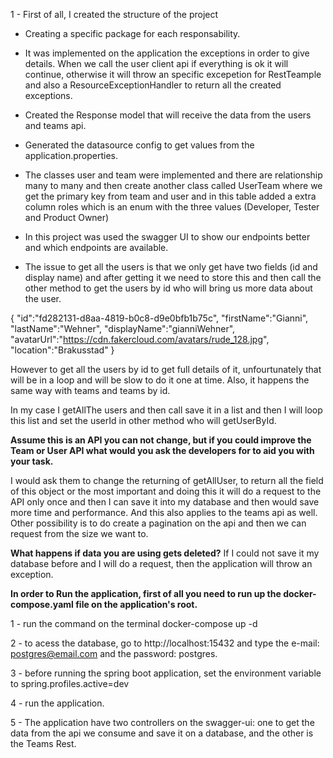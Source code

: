 

1 - First of all, I created the structure of the project

- Creating a specific package for each responsability.

- It was implemented on the application the exceptions in order to give details. When we call the user client api if everything is ok it will continue, otherwise it will throw an
  specific excepetion for RestTeample and also a ResourceExceptionHandler to return all the created exceptions.

- Created the Response model that will receive the data from the users and teams api.

- Generated the datasource config to get values from the application.properties.

- The classes user and team were implemented and there are relationship many to many and then create another class called UserTeam where
  we get the primary key from team and user and in this table added a extra column roles which is an enum with the three values (Developer, Tester and Product Owner)

- In this project was used the swagger UI to show our endpoints better and which endpoints are available.


- The issue to get all the users is that we only get have two fields (id and display name) and after getting it we need to store this and then
  call the other method to get the users by id who will bring us more data about the user.
  
{
  "id":"fd282131-d8aa-4819-b0c8-d9e0bfb1b75c",
  "firstName":"Gianni",
  "lastName":"Wehner",
  "displayName":"gianniWehner",
  "avatarUrl":"https://cdn.fakercloud.com/avatars/rude_128.jpg",
  "location":"Brakusstad"
  }

  However to get all the users by id to get full details of it, unfourtunately that will be in a loop and will be slow to do it one at time.
  Also, it happens the same way with teams and teams by id.

In my case I getAllThe users and then call save it in a list and then I will loop this list and set the userId in other method who will getUserById.


**Assume this is an API you can not change, but if you could improve the Team or
User API what would you ask the developers for to aid you with your task.**

I would ask them to change the returning of getAllUser, to return all the field of this object or the most important and doing this
it will do a request to the API only once and then I can save it into my database and then would save more time and performance.
And this also applies to the teams api as well.
Other possibility is to do create a pagination on the api and then we can request from the size we want to.

**What happens if data you are using gets deleted?**
If I could not save it my database before and I will do a request, then the application
will throw an exception.


**In order to Run the application, first of all you need to run up the docker-compose.yaml file on the application's root.**

1 - run the command on the terminal docker-compose up -d

2 - to acess the database, go to http://localhost:15432 and type the e-mail: postgres@email.com and the password: postgres.

3 - before running the spring boot application, set the environment variable to spring.profiles.active=dev

4 - run the application.

5 - The application have two controllers on the swagger-ui: one to get the data from the api we consume and save it on a database,
and the other is the Teams Rest.
